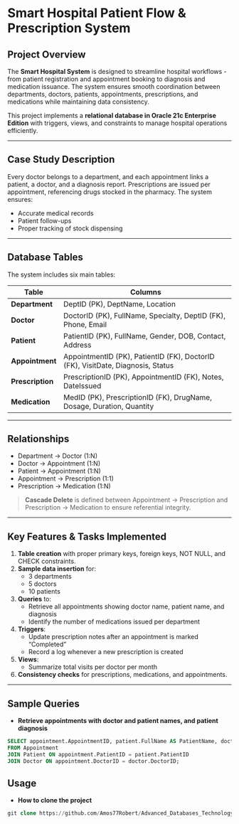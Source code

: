 # Smart Hospital Patient Flow & Prescription System

## Project Overview
The **Smart Hospital System** is designed to streamline hospital workflows - from patient registration and appointment booking to diagnosis and medication issuance. The system ensures smooth coordination between departments, doctors, patients, appointments, prescriptions, and medications while maintaining data consistency.  

This project implements a **relational database in Oracle 21c Enterprise Edition** with triggers, views, and constraints to manage hospital operations efficiently.

---

## Case Study Description
Every doctor belongs to a department, and each appointment links a patient, a doctor, and a diagnosis report. Prescriptions are issued per appointment, referencing drugs stocked in the pharmacy. The system ensures:

- Accurate medical records  
- Patient follow-ups  
- Proper tracking of stock dispensing  

---

## Database Tables
The system includes six main tables:

| Table | Columns |
|-------|---------|
| **Department** | DeptID (PK), DeptName, Location |
| **Doctor** | DoctorID (PK), FullName, Specialty, DeptID (FK), Phone, Email |
| **Patient** | PatientID (PK), FullName, Gender, DOB, Contact, Address |
| **Appointment** | AppointmentID (PK), PatientID (FK), DoctorID (FK), VisitDate, Diagnosis, Status |
| **Prescription** | PrescriptionID (PK), AppointmentID (FK), Notes, DateIssued |
| **Medication** | MedID (PK), PrescriptionID (FK), DrugName, Dosage, Duration, Quantity |

---

## Relationships
- Department → Doctor (1:N)  
- Doctor → Appointment (1:N)  
- Patient → Appointment (1:N)  
- Appointment → Prescription (1:1)  
- Prescription → Medication (1:N)  

> **Cascade Delete** is defined between Appointment → Prescription and Prescription → Medication to ensure referential integrity.

---

## Key Features & Tasks Implemented
1. **Table creation** with proper primary keys, foreign keys, NOT NULL, and CHECK constraints.  
2. **Sample data insertion** for:  
   - 3 departments  
   - 5 doctors  
   - 10 patients  
3. **Queries** to:  
   - Retrieve all appointments showing doctor name, patient name, and diagnosis  
   - Identify the number of medications issued per department  
4. **Triggers**:  
   - Update prescription notes after an appointment is marked “Completed”  
   - Record a log whenever a new prescription is created  
5. **Views**:  
   - Summarize total visits per doctor per month  
6. **Consistency checks** for prescriptions, medications, and appointments.  

---

## Sample Queries
- **Retrieve appointments with doctor and patient names, and patient diagnosis**
```sql
SELECT appointment.AppointmentID, patient.FullName AS PatientName, doctor.FullName AS DoctorName, appointment.Diagnosis
FROM Appointment
JOIN Patient ON appointment.PatientID = patient.PatientID
JOIN Doctor ON appointment.DoctorID = doctor.DoctorID;

```  
## Usage  
- **How to clone the project**  
```sql  
git clone https://github.com/Amos77Robert/Advanced_Databases_Technology.git
